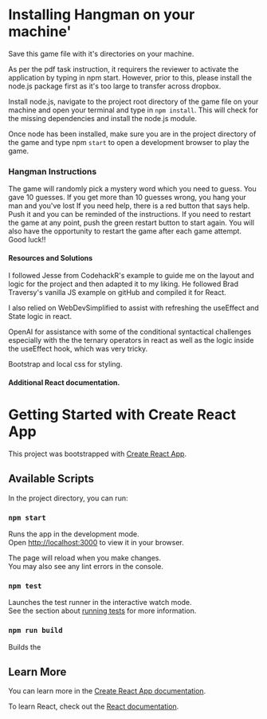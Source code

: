 
# Installing Hangman on your machine'

Save this game file with it's directories on your machine.

As per the pdf task instruction, it requirers the reviewer to activate the application by
typing in npm start. However, prior to this, please install the node.js package first as it's 
too large to transfer across dropbox.

Install node.js, navigate to the project root directory of the game file on your machine and open your terminal and type in `npm install`. 
This will check for the missing dependencies and install the node.js module.

Once node has been installed, make sure you are in the project directory of the game and type npm `start` to open a development browser to play the game.

### Hangman Instructions

The game will randomly pick a mystery word which you need to guess. You gave 10 guesses. If you get more than 10 guesses wrong, you hang your man and you've lost
If you need help, there is a red button that says help. Push it and you can be reminded of the instructions. 
If you need to restart the game at any point, push the green restart button to start again.
You will also have the opportunity to restart the game after each game attempt. Good luck!!

#### Resources and Solutions    

I followed Jesse from CodehackR's example to guide me on  the layout and logic for the project and then adapted it to my liking. He followed Brad Traversy's vanilla JS example on gitHub and compiled it for React.

I also relied on WebDevSimplified to assist with refreshing the useEffect and State logic in react. 

OpenAI for assistance with some of the conditional syntactical challenges especially with the the ternary operators in react as well as the logic inside the useEffect hook, which was very tricky.

Bootstrap and local css for styling.

#### Additional React documentation. 

# Getting Started with Create React App

This project was bootstrapped with [Create React App](https://github.com/facebook/create-react-app).

## Available Scripts

In the project directory, you can run:

###  `npm start`

Runs the app in the development mode.\
Open [http://localhost:3000](http://localhost:3000) to view it in your browser.

The page will reload when you make changes.\
You may also see any lint errors in the console.

### `npm test`

Launches the test runner in the interactive watch mode.\
See the section about [running tests](https://facebook.github.io/create-react-app/docs/running-tests) for more information.

### `npm run build`

Builds the 

## Learn More

You can learn more in the [Create React App documentation](https://facebook.github.io/create-react-app/docs/getting-started).

To learn React, check out the [React documentation](https://reactjs.org/).

